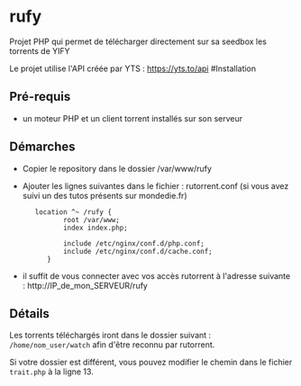 # rufy
Projet PHP qui permet de télécharger directement sur sa seedbox les torrents de YIFY

Le projet utilise l'API créée par YTS : https://yts.to/api
#Installation

## Pré-requis
- un moteur PHP et un client torrent installés sur son serveur

## Démarches

- Copier le repository dans le dossier /var/www/rufy
- Ajouter les lignes suivantes dans le fichier : rutorrent.conf (si vous avez suivi un des tutos présents sur mondedie.fr)
        
         location ^~ /rufy {
            	root /var/www;
            	index index.php;
            	
                include /etc/nginx/conf.d/php.conf;
            	include /etc/nginx/conf.d/cache.conf;
            }
- il suffit de vous connecter avec vos accès rutorrent à l'adresse suivante : http://IP_de_mon_SERVEUR/rufy

## Détails 

Les torrents téléchargés iront dans le dossier suivant : `/home/nom_user/watch` afin d'être reconnu par rutorrent.

Si votre dossier est différent, vous pouvez modifier le chemin dans le fichier `trait.php` à la ligne 13.
